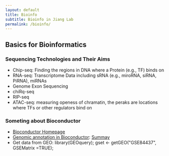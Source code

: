 ```yaml
---
layout: default
title: Bioinfo
subtitle: Bioinfo in Jiang Lab
permalink: /bioinfo/
---
```


## Basics for Bioinformatics

### Sequencing Technologies and Their Aims
- Chip-seq: Finding the regions in DNA where a Protein (e.g., TF) binds on
- RNA-seq: Transcriptome Data including sRNA (e.g., miroRNA, siRNA, PiRNA), miRNAs
- Genome Exon Sequencing
- chiRq-seq 
- RIP-seq
- ATAC-seq: measuring openess of chramatin, the peraks are locations where TFs or other regulators bind on

### Someting about Bioconductor
- [Bioconductor Homepage](https://www.bioconductor.org/)
- [Genomic annotation in Bioconductor](http://genomicsclass.github.io/book/pages/bioc1_annoOverview.html): [Summay](http://genomicsclass.github.io/book/pages/bioc1_annoCheat.html)
- Get data from GEO: library(GEOquery); gset <- getGEO("GSE84437", GSEMatrix =TRUE);

